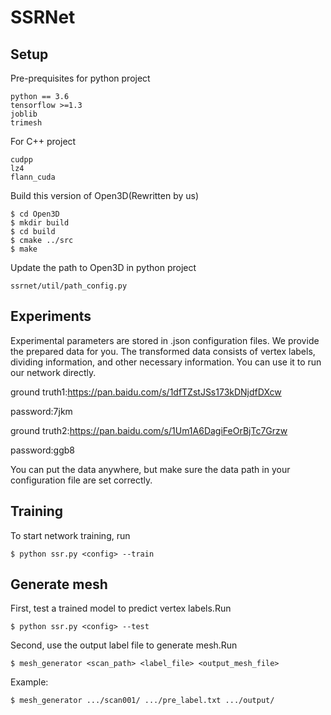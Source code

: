 # SSRNet
## Setup
Pre-prequisites for python project
```
python == 3.6
tensorflow >=1.3
joblib
trimesh
```
For C++ project

```
cudpp
lz4
flann_cuda
```
Build this version of Open3D(Rewritten by us)

```
$ cd Open3D
$ mkdir build
$ cd build
$ cmake ../src
$ make
```
Update the path to Open3D in python project

```
ssrnet/util/path_config.py
```
## Experiments
Experimental parameters are stored in .json configuration files.
We provide the prepared data for you. The transformed data consists of vertex labels, dividing information, and other necessary information. You can use it to run our network directly. 

ground truth1:https://pan.baidu.com/s/1dfTZstJSs173kDNjdfDXcw

password:7jkm

ground truth2:https://pan.baidu.com/s/1Um1A6DagiFeOrBjTc7Grzw

password:ggb8

You can put the data anywhere, but make sure the data path in your configuration file are set correctly.
## Training
To start network training, run

```
$ python ssr.py <config> --train
```
## Generate mesh
First, test a trained model to predict vertex labels.Run

```
$ python ssr.py <config> --test
```
Second, use the output label file to generate mesh.Run

```
$ mesh_generator <scan_path> <label_file> <output_mesh_file> 
```
Example:

```
$ mesh_generator .../scan001/ .../pre_label.txt .../output/ 
```
